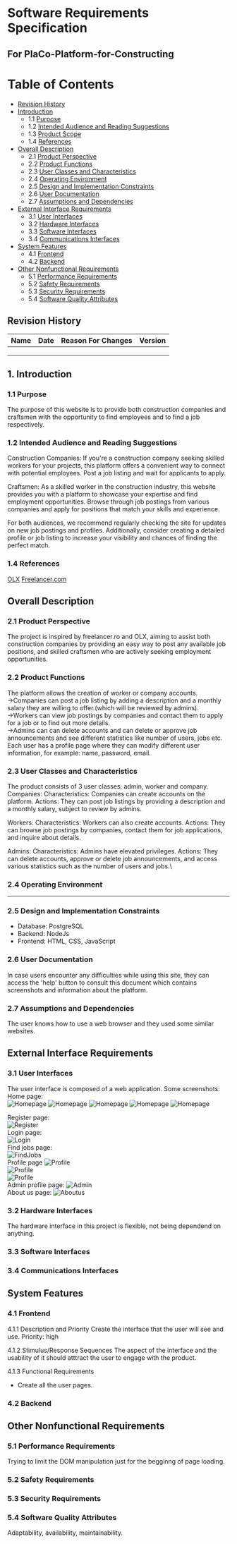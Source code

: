 # Software Requirements Specification
## For PlaCo-Platform-for-Constructing

Table of Contents
=================
  * [Revision History](#revision-history)
  * [Introduction](#1-introduction)
    * 1.1 [Purpose](#11-purpose)
    * 1.2 [Intended Audience and Reading Suggestions](#12-intended-audience-and-reading-suggestions)
    * 1.3 [Product Scope](#13-product-scope)
    * 1.4 [References](#14-references)
  * [Overall Description](#overall-description)
    * 2.1 [Product Perspective](#21-product-perspective)
    * 2.2 [Product Functions](#22-product-functions)
    * 2.3 [User Classes and Characteristics](#23-user-classes-and-characteristics)
    * 2.4 [Operating Environment](#24-operating-environment)
    * 2.5 [Design and Implementation Constraints](#25-design-and-implementation-constraints)
    * 2.6 [User Documentation](#26-user-documentation)
    * 2.7 [Assumptions and Dependencies](#27-assumptions-and-dependencies)
  * [External Interface Requirements](#external-interface-requirements)
    * 3.1 [User Interfaces](#31-user-interfaces)
    * 3.2 [Hardware Interfaces](#32-hardware-interfaces)
    * 3.3 [Software Interfaces](#33-software-interfaces)
    * 3.4 [Communications Interfaces](#34-communications-interfaces)
  * [System Features](#system-features)
    * 4.1 [Frontend](#41-system-feature-1)
    * 4.2 [Backend](#42-system-feature-2-and-so-on)
  * [Other Nonfunctional Requirements](#other-nonfunctional-requirements)
    * 5.1 [Performance Requirements](#51-performance-requirements)
    * 5.2 [Safety Requirements](#52-safety-requirements)
    * 5.3 [Security Requirements](#53-security-requirements)
    * 5.4 [Software Quality Attributes](#54-software-quality-attributes)

## Revision History
| Name | Date    | Reason For Changes  | Version   |
| ---- | ------- | ------------------- | --------- |
|      |         |                     |           |
|      |         |                     |           |
|      |         |                     |           |

## 1. Introduction
### 1.1 Purpose 
The purpose of this website is to provide both construction companies and craftsmen with the opportunity to find employees and to find a job respectively.

### 1.2 Intended Audience and Reading Suggestions
Construction Companies: If you're a construction company seeking skilled workers for your projects, this platform offers a convenient way to connect with potential employees. Post a job listing and wait for applicants to apply.

Craftsmen: As a skilled worker in the construction industry, this website provides you with a platform to showcase your expertise and find employment opportunities. Browse through job postings from various companies and apply for positions that match your skills and experience.

For both audiences, we recommend regularly checking the site for updates on new job postings and profiles. Additionally, consider creating a detailed profile or job listing to increase your visibility and chances of finding the perfect match.

### 1.4 References
[OLX](https://www.olx.ro)
[Freelancer.com](https://www.freelancer.com)

## Overall Description

### 2.1 Product Perspective
The project is inspired by freelancer.ro and OLX, aiming to assist both construction companies by providing an easy way to post any available job positions, and skilled craftsmen who are actively seeking employment opportunities.

### 2.2 Product Functions
The platform allows the creation of worker or company accounts.\
→Companies can post a job listing by adding a description and a monthly salary they are willing to offer.(which will be reviewed by admins).\
→Workers can view job postings by companies and contact them to apply for a job or to find out more details.\
→Admins can can delete accounts and can delete or approve job announcements and see different statistics like number of users, jobs etc.\
Each user has a profile page where they can modify different user information, for example: name, password, email. 

### 2.3 User Classes and Characteristics
The product consists of 3 user classes: admin, worker and company.\
Companies:
Characteristics: Companies can create accounts on the platform.
Actions: They can post job listings by providing a description and a monthly salary, subject to review by admins.

Workers:
Characteristics: Workers can also create accounts.
Actions: They can browse job postings by companies, contact them for job applications, and inquire about details.

Admins:
Characteristics: Admins have elevated privileges.
Actions: They can delete accounts, approve or delete job announcements, and access various statistics such as the number of users and jobs.\

### 2.4 Operating Environment
---

### 2.5 Design and Implementation Constraints
* Database: PostgreSQL
* Backend: NodeJs
* Frontend: HTML, CSS, JavaScript

### 2.6 User Documentation
In case users encounter any difficulties while using this site, they can access the 'help' button to consult this document which contains screenshots and information about the platform. 

### 2.7 Assumptions and Dependencies
The user knows how to use a web browser and they used some similar websites.

## External Interface Requirements

### 3.1 User Interfaces
The user interface is composed of a web application. Some screenshots:\
Home page:\
![Homepage](frontend/assets/images/screenshots/home-header-hero.png)
![Homepage](frontend/assets/images/screenshots/home-top-companies.png)
![Homepage](frontend/assets/images/screenshots/home-details.png)
![Homepage](frontend/assets/images/screenshots/home-discover.png)
![Homepage](frontend/assets/images/screenshots/home-find-jobs.png)

Register page:\
![Register](frontend/assets/images/screenshots/register.png)\
Login page:\
![Login](frontend/assets/images/screenshots/login.png)\
Find jobs page:\
![FindJobs](frontend/assets/images/screenshots/find-jobs-page.png)\
Profile page
![Profile](frontend/assets/images/screenshots/work-profile.png)\
![Profile](frontend/assets/images/screenshots/inbox-profile.png)\
![Profile](frontend/assets/images/screenshots/settings-profile.png)\
Admin profile page:
![Admin](frontend/assets/images/screenshots/admin.png)\
About us page: 
![Aboutus](frontend/assets/images/screenshots/about-us-page.png)
### 3.2 Hardware Interfaces
The hardware interface in this project is flexible, not being dependend on anything.

### 3.3 Software Interfaces

### 3.4 Communications Interfaces

## System Features

### 4.1 Frontend

4.1.1   Description and Priority
 Create the interface that the user will see and use.
 Priority: high

4.1.2   Stimulus/Response Sequences
 The aspect of the interface and the usability of it should atttract the user to engage with the product.

4.1.3   Functional Requirements
 
 * Create all the user pages.

### 4.2 Backend

## Other Nonfunctional Requirements

### 5.1 Performance Requirements
Trying to limit the DOM manipulation just for the begginng of page loading. 

### 5.2 Safety Requirements

### 5.3 Security Requirements

### 5.4 Software Quality Attributes
Adaptability, availability, maintainability.

